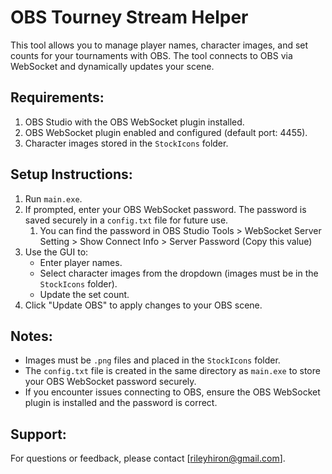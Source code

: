 OBS Tourney Stream Helper
==========================

This tool allows you to manage player names, character images, and set counts for your tournaments with OBS. The tool connects to OBS via WebSocket and dynamically updates your scene.

Requirements:
-------------
1. OBS Studio with the OBS WebSocket plugin installed.
2. OBS WebSocket plugin enabled and configured (default port: 4455).
3. Character images stored in the `StockIcons` folder.

Setup Instructions:
-------------------
1. Run `main.exe`.
2. If prompted, enter your OBS WebSocket password. The password is saved securely in a `config.txt` file for future use.
   1. You can find the password in OBS Studio Tools > WebSocket Server Setting > Show Connect Info > Server Password (Copy this value)
4. Use the GUI to:
   - Enter player names.
   - Select character images from the dropdown (images must be in the `StockIcons` folder).
   - Update the set count.
5. Click "Update OBS" to apply changes to your OBS scene.

Notes:
------
- Images must be `.png` files and placed in the `StockIcons` folder.
- The `config.txt` file is created in the same directory as `main.exe` to store your OBS WebSocket password securely.
- If you encounter issues connecting to OBS, ensure the OBS WebSocket plugin is installed and the password is correct.

Support:
--------
For questions or feedback, please contact [rileyhiron@gmail.com].

